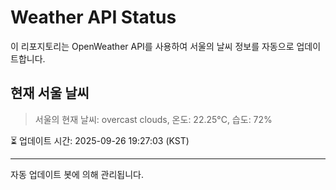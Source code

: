 
# Weather API Status

이 리포지토리는 OpenWeather API를 사용하여 서울의 날씨 정보를 자동으로 업데이트합니다.

## 현재 서울 날씨
> 서울의 현재 날씨: overcast clouds, 온도: 22.25°C, 습도: 72%

⏳ 업데이트 시간: 2025-09-26 19:27:03 (KST)

---
자동 업데이트 봇에 의해 관리됩니다.
